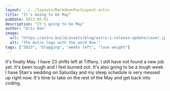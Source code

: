 ```yaml
---
layout: ../../layouts/MarkdownPostLayout.astro
title: "It's Going to be May"
pubDate: 2023-05-01
description: "It's going to be May"
author: "Eric Han"
image:
  url: "https://astro.build/assets/blog/astro-1-release-update/cover.jpeg"
  alt: "The Astro logo with the word One."
tags: ["2023", "blogging", "weeks left", "lose weight"]
---
```


It's finally May. I have 23 shifts left at Tiffany. I still have not found a new job yet. It's been tough and I feel burned out. It's also going to be a tough week. I have Stan's wedding on Saturday and my sleep schedule is very messed up right now. It's time to take on the rest of the May and get back into coding.
